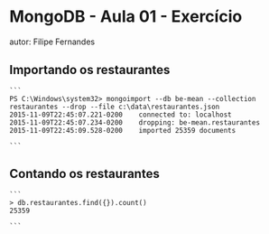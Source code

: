 # MongoDB - Aula 01 - Exercício
autor: Filipe Fernandes

## Importando os restaurantes

    ```
    PS C:\Windows\system32> mongoimport --db be-mean --collection restaurantes --drop --file c:\data\restaurantes.json
	2015-11-09T22:45:07.221-0200    connected to: localhost
	2015-11-09T22:45:07.234-0200    dropping: be-mean.restaurantes
	2015-11-09T22:45:09.528-0200    imported 25359 documents

    ```

## Contando os restaurantes

    ```
	> db.restaurantes.find({}).count()
	25359

    ```